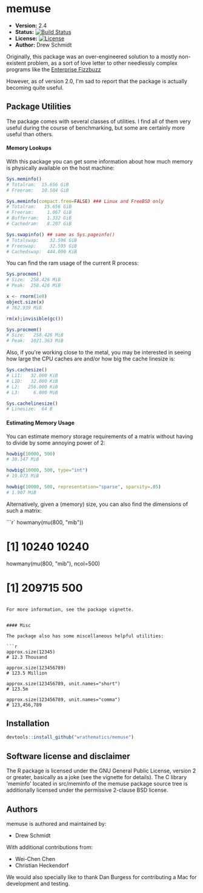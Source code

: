 # memuse 

* **Version:** 2.4
* **Status:** [![Build Status](https://travis-ci.org/shinra-dev/memuse.png)](https://travis-ci.org/shinra-dev/memuse) 
* **License:** [![License](http://img.shields.io/badge/license-GPL%20%28%3E=%202%29-orange.svg?style=flat)](http://www.gnu.org/licenses/gpl-2.0.html)
* **Author:** Drew Schmidt


Originally, this package was an over-engineered solution to a mostly 
non-existent problem, as a sort of love letter to other needlessly complex 
programs like the
[Enterprise Fizzbuzz](https://github.com/Mikkeren/FizzBuzzEnterpriseEdition)

However, as of version 2.0, I'm sad to report that the package is actually
becoming quite useful.



## Package Utilities

The package comes with several classes of utilities.  I find all
of them very useful during the course of benchmarking, but 
some are certainly more useful than others.


#### Memory Lookups
With this package you can get some information about
how much memory is physically available on the host machine:

```r
Sys.meminfo()
# Totalram:  15.656 GiB 
# Freeram:   10.504 GiB 

Sys.meminfo(compact.free=FALSE) ### Linux and FreeBSD only
# Totalram:   15.656 GiB 
# Freeram:     1.067 GiB 
# Bufferram:   1.332 GiB 
# Cachedram:   8.207 GiB 

Sys.swapinfo() ## same as Sys.pageinfo()
# Totalswap:    32.596 GiB 
# Freeswap:     32.595 GiB 
# Cachedswap:  444.000 KiB 
```

You can find the ram usage of the current R process:

```r
Sys.procmem()
# Size:  258.426 MiB 
# Peak:  258.426 MiB 

x <- rnorm(1e8)
object.size(x)
# 762.939 MiB

rm(x);invisible(gc())

Sys.procmem()
# Size:   258.426 MiB 
# Peak:  1021.363 MiB 
```

Also, if you're working close to the metal, you may be interested
in seeing how large the CPU caches are and/or how big the cache
linesize is:

```r
Sys.cachesize()
# L1I:   32.000 KiB 
# L1D:   32.000 KiB 
# L2:   256.000 KiB 
# L3:     6.000 MiB 

Sys.cachelinesize()
# Linesize:  64 B 
```



#### Estimating Memory Usage

You can estimate memory storage requirements of a matrix without
having to divide by some annoying power of 2:

```r
howbig(10000, 500)
# 38.147 MiB

howbig(10000, 500, type="int")
# 19.073 MiB

howbig(10000, 500, representation="sparse", sparsity=.05)
# 1.907 MiB
```

Alternatively, given a (memory) size, you can also find the dimensions
of such a matrix:

```r`
howmany(mu(800, "mib"))
# [1] 10240 10240
howmany(mu(800, "mib"), ncol=500)
# [1] 209715    500
```

For more information, see the package vignette.


#### Misc

The package also has some miscellaneous helpful utilities:

```r
approx.size(12345)
# 12.3 Thousand
 
approx.size(123456789)
# 123.5 Million
 
approx.size(123456789, unit.names="short")
# 123.5m
 
approx.size(123456789, unit.names="comma")
# 123,456,789
```



## Installation

```r
devtools::install_github("wrathematics/memuse")
```



## Software license and disclaimer

The R package is licensed under the GNU General Public License, version
2 or greater, basically as a joke (see the vignette for details).
The C library 'meminfo' located in src/meminfo of the
memuse package source tree is additionally licensed under the 
permissive 2-clause BSD license.


## Authors

memuse is authored and maintained by:
* Drew Schmidt

With additional contributions from:
* Wei-Chen Chen
* Christian Heckendorf

We would also specially like to thank Dan Burgess for contributing
a Mac for development and testing.
